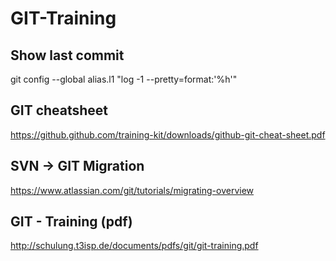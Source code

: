 # GIT-Training 
## Show last commit 
git config --global alias.l1 "log -1 --pretty=format:'%h'"

## GIT cheatsheet 
https://github.github.com/training-kit/downloads/github-git-cheat-sheet.pdf

## SVN -> GIT Migration
https://www.atlassian.com/git/tutorials/migrating-overview

## GIT - Training (pdf) 
http://schulung.t3isp.de/documents/pdfs/git/git-training.pdf

